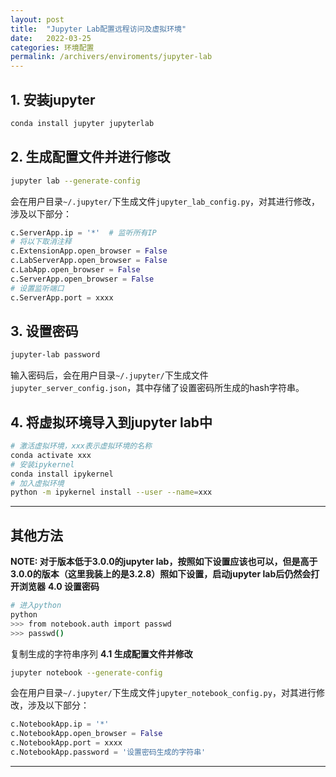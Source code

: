 ```yaml
---
layout: post
title:  "Jupyter Lab配置远程访问及虚拟环境"
date:   2022-03-25
categories: 环境配置
permalink: /archivers/enviroments/jupyter-lab
---
```


## 1. 安装jupyter

```bash
conda install jupyter jupyterlab
```

## 2. 生成配置文件并进行修改

```bash
jupyter lab --generate-config
```

会在用户目录`~/.jupyter/`下生成文件`jupyter_lab_config.py`，对其进行修改，涉及以下部分：

```python
c.ServerApp.ip = '*'  # 监听所有IP
# 将以下取消注释
c.ExtensionApp.open_browser = False
c.LabServerApp.open_browser = False
c.LabApp.open_browser = False
c.ServerApp.open_browser = False
# 设置监听端口
c.ServerApp.port = xxxx
```

## 3. 设置密码

```bash
jupyter-lab password
```

输入密码后，会在用户目录`~/.jupyter/`下生成文件`jupyter_server_config.json`，其中存储了设置密码所生成的hash字符串。
## 4. 将虚拟环境导入到jupyter lab中

```bash
# 激活虚拟环境，xxx表示虚拟环境的名称
conda activate xxx
# 安装ipykernel
conda install ipykernel
# 加入虚拟环境
python -m ipykernel install --user --name=xxx
```

***
## 其他方法
__NOTE: 对于版本低于3.0.0的jupyter lab，按照如下设置应该也可以，但是高于3.0.0的版本（这里我装上的是3.2.8）照如下设置，启动jupyter lab后仍然会打开浏览器__
__4.0 设置密码__

```bash
# 进入python
python
>>> from notebook.auth import passwd
>>> passwd()
```

复制生成的字符串序列
__4.1 生成配置文件并修改__

 ```bash
 jupyter notebook --generate-config
 ```

 会在用户目录`~/.jupyter/`下生成文件`jupyter_notebook_config.py`，对其进行修改，涉及以下部分：
 
 ```python
 c.NotebookApp.ip = '*'
 c.NotebookApp.open_browser = False
 c.NotebookApp.port = xxxx
 c.NotebookApp.password = '设置密码生成的字符串'
 ```

 ***
